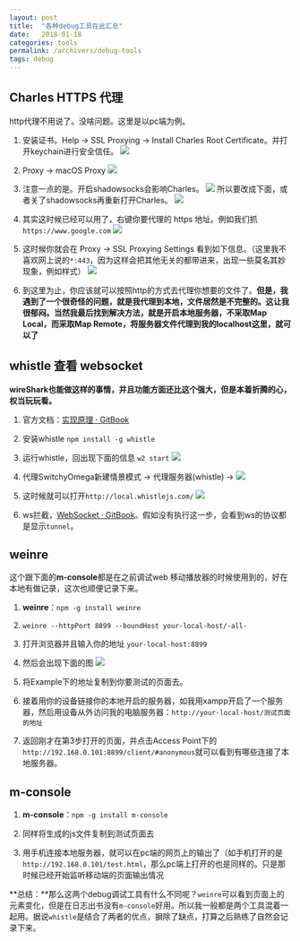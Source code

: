 ```yaml
---
layout: post
title:  "各种debug工具在此汇总"
date:   2018-01-18
categories: tools
permalink: /archivers/debug-tools
tags: debug
---
```


## Charles HTTPS 代理

http代理不用说了。没啥问题。这里是以pc端为例。

1. 安装证书。Help ->  SSL Proxying -> Install Charles Root Certificate。并打开keychain进行安全信任。
![](http://ouazw12mz.bkt.clouddn.com/180118191654.png?imageslim)

2. Proxy -> macOS Proxy
![](http://ouazw12mz.bkt.clouddn.com/180118191836.png?imageslim)

3. 注意一点的是。开启shadowsocks会影响Charles。
![](http://ouazw12mz.bkt.clouddn.com/180118191953.png?imageslim)
所以要改成下面，或者关了shadowsocks再重新打开Charles。
![](http://ouazw12mz.bkt.clouddn.com/180118192057.png?imageslim)

4. 其实这时候已经可以用了，右键你要代理的 https 地址。例如我们抓`https://www.google.com`
![](http://ouazw12mz.bkt.clouddn.com/180118192154.png?imageslim)

5. 这时候你就会在 Proxy -> SSL Proxying Settings 看到如下信息。（这里我不喜欢网上说的`*:443`，因为这样会把其他无关的都带进来，出现一些莫名其妙现象，例如样式）
![](http://ouazw12mz.bkt.clouddn.com/180118192313.png?imageslim)

6. 到这里为止，你应该就可以按照http的方式去代理你想要的文件了。**但是，我遇到了一个很奇怪的问题，就是我代理到本地，文件居然是不完整的。这让我很郁闷。当然我最后找到解决方法，就是开启本地服务器，不采取Map Local，而采取Map Remote，将服务器文件代理到我的localhost这里，就可以了**

## whistle 查看 websocket

**wireShark也能做这样的事情，并且功能方面还比这个强大，但是本着折腾的心，权当玩玩看。**

1. 官方文档：[实现原理 · GitBook](https://avwo.github.io/whistle/)

2. 安装whistle `npm install -g whistle`

3. 运行whistle，回出现下面的信息 `w2 start`
![](http://ouazw12mz.bkt.clouddn.com/180118192521.png?imageslim)

4. 代理SwitchyOmega新建情景模式 -> 代理服务器(whistle) -> 
![](http://ouazw12mz.bkt.clouddn.com/180118192606.png?imageslim)

5. 这时候就可以打开`http://local.whistlejs.com/`
![](http://ouazw12mz.bkt.clouddn.com/180118223728.png?imageslim)

6. ws拦截，[WebSocket · GitBook](https://avwo.github.io/whistle/webui/websocket.html)。假如没有执行这一步，会看到ws的协议都是显示`tunnel`。

## weinre

这个跟下面的**m-console**都是在之前调试web 移动播放器的时候使用到的，好在本地有做记录，这次也顺便记录下来。

1. **weinre**：`npm -g install weinre`

2. `weinre --httpPort 8899 --boundHost your-local-host/-all-`

3. 打开浏览器并且输入你的地址 `your-local-host:8899`

4. 然后会出现下面的图
![](http://ouazw12mz.bkt.clouddn.com/180118224316.png?imageslim)

5. 将Example下的地址复制到你要测试的页面去。

6. 接着用你的设备链接你的本地开启的服务器，如我用xampp开启了一个服务器，然后用设备从外访问我的电脑服务器：`http://your-local-host/测试页面的地址`

7. 返回刚才在第3步打开的页面，并点击Access Point下的
`http://192.168.0.101:8899/client/#anonymous`就可以看到有哪些连接了本地服务器。

## m-console

1. **m-console**：`npm -g install m-console`

2. 同样将生成的js文件复制到测试页面去

3. 用手机连接本地服务器，就可以在pc端的网页上的输出了（如手机打开的是`http://192.168.0.101/test.html`，那么pc端上打开的也是同样的。只是那时候已经开始监听移动端的页面输出情况

**总结：**那么这两个debug调试工具有什么不同呢？`weinre`可以看到页面上的元素变化，但是在日志出书没有`m-console`好用。所以我一般都是两个工具混着一起用。据说`whistle`是结合了两者的优点，摒除了缺点，打算之后熟练了自然会记录下来。